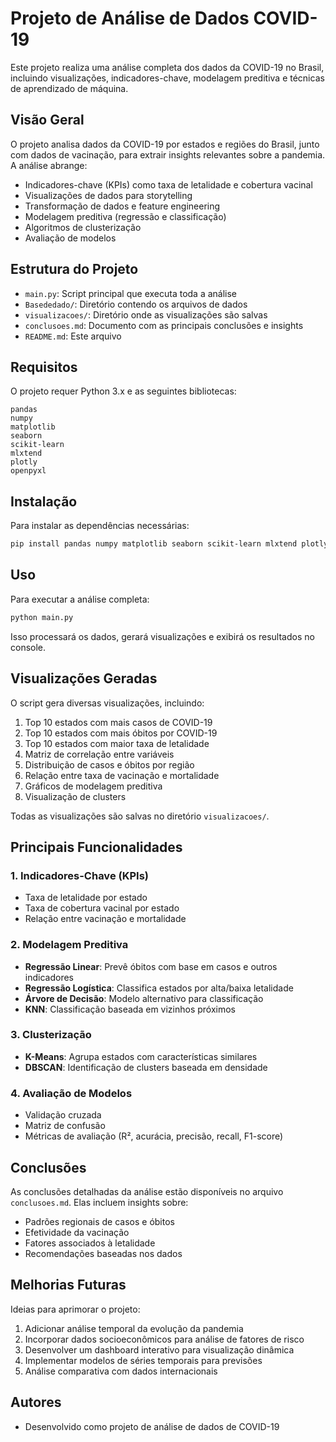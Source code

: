 # Projeto de Análise de Dados COVID-19

Este projeto realiza uma análise completa dos dados da COVID-19 no Brasil, incluindo visualizações, indicadores-chave, modelagem preditiva e técnicas de aprendizado de máquina.

## Visão Geral

O projeto analisa dados da COVID-19 por estados e regiões do Brasil, junto com dados de vacinação, para extrair insights relevantes sobre a pandemia. A análise abrange:

- Indicadores-chave (KPIs) como taxa de letalidade e cobertura vacinal
- Visualizações de dados para storytelling
- Transformação de dados e feature engineering
- Modelagem preditiva (regressão e classificação)
- Algoritmos de clusterização
- Avaliação de modelos

## Estrutura do Projeto

- `main.py`: Script principal que executa toda a análise
- `Basededado/`: Diretório contendo os arquivos de dados
- `visualizacoes/`: Diretório onde as visualizações são salvas
- `conclusoes.md`: Documento com as principais conclusões e insights
- `README.md`: Este arquivo

## Requisitos

O projeto requer Python 3.x e as seguintes bibliotecas:

```
pandas
numpy
matplotlib
seaborn
scikit-learn
mlxtend
plotly
openpyxl
```

## Instalação

Para instalar as dependências necessárias:

```bash
pip install pandas numpy matplotlib seaborn scikit-learn mlxtend plotly openpyxl
```

## Uso

Para executar a análise completa:

```bash
python main.py
```

Isso processará os dados, gerará visualizações e exibirá os resultados no console.

## Visualizações Geradas

O script gera diversas visualizações, incluindo:

1. Top 10 estados com mais casos de COVID-19
2. Top 10 estados com mais óbitos por COVID-19
3. Top 10 estados com maior taxa de letalidade
4. Matriz de correlação entre variáveis
5. Distribuição de casos e óbitos por região
6. Relação entre taxa de vacinação e mortalidade
7. Gráficos de modelagem preditiva
8. Visualização de clusters

Todas as visualizações são salvas no diretório `visualizacoes/`.

## Principais Funcionalidades

### 1. Indicadores-Chave (KPIs)

- Taxa de letalidade por estado
- Taxa de cobertura vacinal por estado
- Relação entre vacinação e mortalidade

### 2. Modelagem Preditiva

- **Regressão Linear**: Prevê óbitos com base em casos e outros indicadores
- **Regressão Logística**: Classifica estados por alta/baixa letalidade
- **Árvore de Decisão**: Modelo alternativo para classificação
- **KNN**: Classificação baseada em vizinhos próximos

### 3. Clusterização

- **K-Means**: Agrupa estados com características similares
- **DBSCAN**: Identificação de clusters baseada em densidade

### 4. Avaliação de Modelos

- Validação cruzada
- Matriz de confusão
- Métricas de avaliação (R², acurácia, precisão, recall, F1-score)

## Conclusões

As conclusões detalhadas da análise estão disponíveis no arquivo `conclusoes.md`. Elas incluem insights sobre:

- Padrões regionais de casos e óbitos
- Efetividade da vacinação
- Fatores associados à letalidade
- Recomendações baseadas nos dados

## Melhorias Futuras

Ideias para aprimorar o projeto:

1. Adicionar análise temporal da evolução da pandemia
2. Incorporar dados socioeconômicos para análise de fatores de risco
3. Desenvolver um dashboard interativo para visualização dinâmica
4. Implementar modelos de séries temporais para previsões
5. Análise comparativa com dados internacionais

## Autores

- Desenvolvido como projeto de análise de dados de COVID-19 